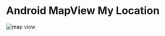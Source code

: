 # Android MapView My Location

![map view](https://user-images.githubusercontent.com/801612/50357646-82dfe080-050b-11e9-87fe-16a216678547.jpeg)
